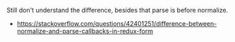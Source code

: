Still don't understand the difference, besides that parse is before normalize.

- https://stackoverflow.com/questions/42401251/difference-between-normalize-and-parse-callbacks-in-redux-form

